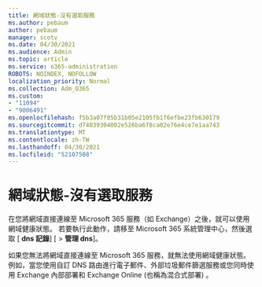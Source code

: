 ```yaml
---
title: 網域狀態-沒有選取服務
ms.author: pebaum
author: pebaum
manager: scotv
ms.date: 04/30/2021
ms.audience: Admin
ms.topic: article
ms.service: o365-administration
ROBOTS: NOINDEX, NOFOLLOW
localization_priority: Normal
ms.collection: Adm_O365
ms.custom:
- "11094"
- "9006491"
ms.openlocfilehash: f5b3a07f05b31b05e2105fb1f6efbe23fb630179
ms.sourcegitcommit: d74039304002e526ba6f8ca02e76e4ce7e1aa743
ms.translationtype: MT
ms.contentlocale: zh-TW
ms.lasthandoff: 04/30/2021
ms.locfileid: "52107508"
---
```

# <a name="domain-status---no-services-selected"></a>網域狀態-沒有選取服務

在您將網域直接連線至 Microsoft 365 服務（如 Exchange）之後，就可以使用網域健康狀態。 若要執行此動作，請移至 Microsoft 365 系統管理中心，然後選取 [ **dns 記錄**] [  >  **管理 dns**]。

如果您無法將網域直接連線至 Microsoft 365 服務，就無法使用網域健康狀態。 例如，當您使用自訂 DNS 路由進行電子郵件、外部垃圾郵件篩選服務或您同時使用 Exchange 內部部署和 Exchange Online (也稱為混合式部署) 。

